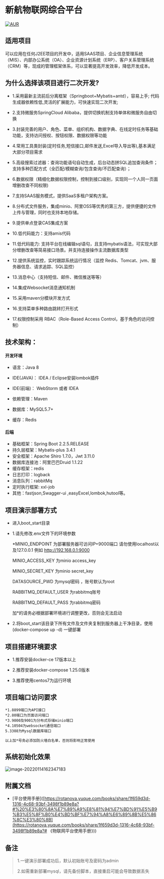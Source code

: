 

新航物联网综合平台
===============

[![AUR](https://img.shields.io/badge/license-Apache%20License%202.0-blue.svg)](https://github.com/RotaNova/rotanova-boot/blob/master/LICENSE)




适用项目
-----------------------------------
可以应用在任何J2EE项目的开发中，适用SAAS项目、企业信息管理系统（MIS）、内部办公系统（OA）、企业资源计划系统（ERP）、客户关系管理系统（CRM）等，现成的管理框架体系，可以显著提高开发效率，降低开发成本。






为什么选择该项目进行二次开发?
-----------------------------------
* 1.采用最新主流前后分离框架（Springboot+Mybatis+antd），容易上手; 代码生成器依赖性低,灵活的扩展能力，可快速实现二次开发;

* 2.支持微服务SpringCloud Alibaba，提供切换机制支持单体和微服务自由切换

* 3.封装完善的用户、角色、菜单、组织机构、数据字典、在线定时任务等基础功能，支持访问授权、按钮权限、数据权限等功能

* 4.常用工具类封装(定时任务,短信接口,邮件发送,Excel导入导出等),基本满足大部分项目需求

* 5.高级搜索过滤器：查询功能语句自动生成，后台动态拼SQL追加查询条件；支持多种匹配方式（全匹配/模糊查询/包含查询/不匹配查询）；

* 6.数据权限（精细化数据权限控制，控制到接口级别，实现同一个人同一页面增删改查不同权限)

* 7.支持SAAS服务模式，提供SaaS多租户架构方案。

* 8.分布式文件服务，集成minio、阿里OSS等优秀的第三方，提供便捷的文件上传与管理，同时也支持本地存储。

* 9.提供单点登录CAS集成方案

* 10.低代码能力：支持amis代码

* 11.低代码能力: 支持平台在线编辑sql语句，且支持mybatis语法，可实现大部分增删改查等简易接口场景。并支持连接操作主流数据库类型

* 12.提供系统监控，实时跟踪系统运行情况（监控 Redis、Tomcat、jvm、服务器信息、请求追踪、SQL监控）

* 13.消息中心（支持短信、邮件、微信推送等等）

* 14.集成Websocket消息通知机制

* 15.采用maven分模块开发方式

* 16.支持菜单多种路由跳转打开形式

* 17.权限控制采用 RBAC（Role-Based Access Control，基于角色的访问控制）

  


技术架构：
-----------------------------------
#### 开发环境

- 语言：Java 8

- IDE(JAVA)： IDEA / Eclipse安装lombok插件 

- IDE(前端)： WebStorm 或者 IDEA

- 依赖管理：Maven

- 数据库：MySQL5.7+ 

- 缓存：Redis


#### 后端
- 基础框架：Spring Boot 2.2.5.RELEASE
- 持久层框架：Mybatis-plus 3.4.1
- 安全框架：Apache Shiro 1.7.0，Jwt 3.11.0
- 数据库连接池：阿里巴巴Druid 1.1.22
- 缓存框架：redis
- 日志打印：logback
- 消息队列：rabbitMq
- 定时执行框架: xxl-job
- 其他：fastjson,Swagger-ui ,easyExcel,lombok,hutool等。



项目演示部署方式
----

- 进入boot_start目录

- 1.请先修改.env文件下的环境参数

  *MINIO_ENDPOINT 为部署服务器可访问IP+9000端口 请勿使用localhost以及127.0.0.1 例如 http://192.168.0.1:9000
  
  MINIO_ACCESS_KEY 为minio access_key
  
  MINIO_SECRET_KEY 为minio secret_key
  
  DATASOURCE_PWD 为mysql密码 ，账号默认为root
  
  RABBITMQ_DEFAULT_USER 为rabbitmq账号
  
  RABBITMQ_DEFAULT_PASS 为rabbitmq密码
  
  加*的请务必根据部署环境进行调整更改，否则会无法启动
  
- 2.将boot_start该目录下所有文件及文件夹复制到服务器上干净目录，使用(docker-compose up -d)   一键部署

  

  



项目搭建环境要求
----

- 1.推荐安装docker-ce 17版本以上

- 2.推荐安装docker-compose 1.25.0版本

- 3.推荐使用centos7为运行环境






项目端口访问要求
----

```
*1.8899端口为API接口
*2.80端口为页面访问端口
*3.9000及9001为分布式存储minio端口 
*4.10504为websocket通信端口 
5.3308为Mysql数据库端口

以上加*号务必添加防火墙白名单，否则将影响正常使用
```





系统初始化效果
----

![image-20220114162347183](http://rn-test-face-static-test-resource.oss-cn-hangzhou.aliyuncs.com/9CA0D08D-B07B-4ae4-A58A-0A7C7B627C92.png)



附属文档
----
- [平台使用手册]([https://rotanova.yuque.com/books/share/1f659d3d-1316-4c68-93bf-3498f1b89e8a?#%20%E3%80%8A%E7%89%A9%E8%81%94%E7%BD%91%E5%B9%B3%E5%8F%B0%E4%BD%BF%E7%94%A8%E6%89%8B%E5%86%8C%E3%80%8B](https://rotanova.yuque.com/books/share/1f659d3d-1316-4c68-93bf-3498f1b89e8a?# 《物联网平台使用手册》))



备注
----

> 1.一键演示部署成功后，默认初始账号及密码为admin
>
> 2.如需重新部署mysql，请先备份脚本，直接重启可能会导致数据丢失

